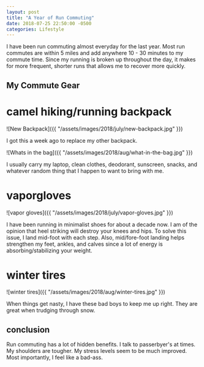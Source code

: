 ```yaml
---
layout: post
title: "A Year of Run Commuting"
date: 2018-07-25 22:50:00 -0500
categories: Lifestyle
---
```


I have been run commuting almost everyday for the last year.
Most run commutes are within 5 miles and add anywhere 10 - 30 minutes to my commute time. 
Since my running is broken up throughout the day, it makes for more frequent, shorter runs that allows me to recover more quickly.

## My Commute Gear
# camel hiking/running backpack 
![New Backpack]({{ "/assets/images/2018/july/new-backpack.jpg" }})

I got this a week ago to replace my other backpack. 

![Whats in the bag]({{ "/assets/images/2018/aug/what-in-the-bag.jpg" }})

I usually carry my laptop, clean clothes, deodorant, sunscreen, snacks, and whatever random thing that I happen to want to bring with me.

# vaporgloves
![vapor gloves]({{ "/assets/images/2018/july/vapor-gloves.jpg" }})

I have been running in minimalist shoes for about a decade now. 
I am of the opinion that heel striking will destroy your knees and hips.
To solve this issue, I land mid-foot with each step.
Also, mid/fore-foot landing helps strengthen my feet, ankles, and calves since a lot of energy is absorbing/stabilizing your weight. 

# winter tires
![winter tires]({{ "/assets/images/2018/aug/winter-tires.jpg" }})

When things get nasty, I have these bad boys to keep me up right. They are great when trudging through snow.

## conclusion

Run commuting has a lot of hidden benefits.
I talk to passerbyer's at times.
My shoulders are tougher.
My stress levels seem to be much improved.
Most importantly, I feel like a bad-ass.
